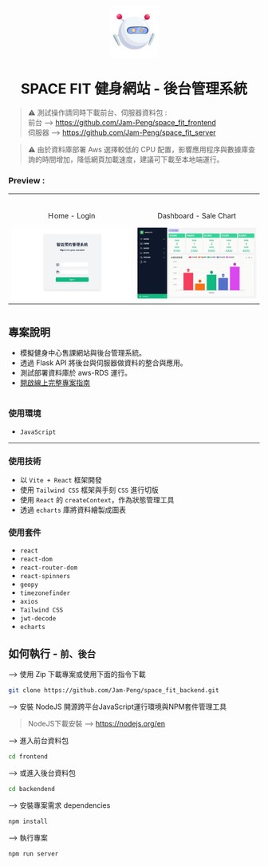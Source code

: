 
<div align="center">
<img width="20%" src="./public/svg.png">

# SPACE FIT 健身網站 - 後台管理系統 
</div>

> ⚠ 測試操作請同時下載前台、伺服器資料包 : <br>
前台 --> https://github.com/Jam-Peng/space_fit_frontend <br>
伺服器 --> https://github.com/Jam-Peng/space_fit_server

>⚠ 由於資料庫部署 Aws 選擇較低的 CPU 配置，影響應用程序與數據庫查詢的時間增加，降低網頁加載速度，建議可下載至本地端運行。


###  Preview :

<table width="100%"> 
<tr>
<td width="50%">      
&nbsp; 
<br>
<p align="center">
  Ｈome - Login
</p>
<img src="./public/backend_home.jpg">
</td> 
<td width="50%">
<br>
<p align="center">
  Dashboard - Sale Chart
</p>
<img src="./public/backend_chart.jpg">
</td>
</tr>
</table>

#

## 專案說明
- 模擬健身中心售課網站與後台管理系統。
- 透過 Flask API 將後台與伺服器做資料的整合與應用。
- 測試部署資料庫於 aws-RDS 運行。
- <a href="https://drive.google.com/file/d/1brsNoMqMkcJHZRFg11nmSDFau0OklTKV/view?usp=sharing" target="_blank">開啟線上完整專案指南</a>

#
### 使用環境
- `JavaScript`

---
### 使用技術
- 以 `Vite + React` 框架開發
- 使用 `Tailwind CSS` 框架與手刻 `CSS` 進行切版
- 使用 `React` 的 `createContext`，作為狀態管理工具
- 透過 `echarts` 庫將資料繪製成圖表

### 使用套件
- `react`
- `react-dom`
- `react-router-dom`
- `react-spinners`
- `geopy`
- `timezonefinder`
- `axios`
- `Tailwind CSS`
- `jwt-decode`
- `echarts`


## 如何執行 - `前、後台`
--> 使用 Zip 下載專案或使用下面的指令下載
```bash
git clone https://github.com/Jam-Peng/space_fit_backend.git
```

--> 安裝 NodeJS 開源跨平台JavaScript運行環境與NPM套件管理工具
> NodeJS下載安裝 --> https://nodejs.org/en

--> 進入前台資料包
```bash
cd frontend
```

--> 或進入後台資料包
```bash
cd backendend
```

--> 安裝專案需求 dependencies
```bash
npm install
```

--> 執行專案
```bash
npm run server
```

